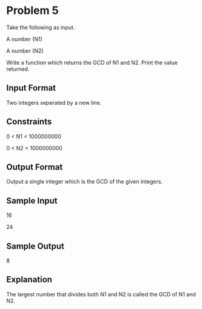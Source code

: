 # Problem 5

Take the following as input.

A number (N1)

A number (N2)

Write a function which returns the GCD of N1 and N2. Print the value returned.

## Input Format

Two integers seperated by a new line.

## Constraints

0 < N1 < 1000000000

0 < N2 < 1000000000

## Output Format

Output a single integer which is the GCD of the given integers.

## Sample Input

16 

24

## Sample Output

8

## Explanation

The largest number that divides both N1 and N2 is called the GCD of N1 and N2.
